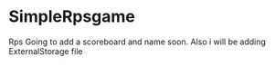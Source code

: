 # SimpleRpsgame
Rps
Going to add a scoreboard and name soon.
Also i will be adding ExternalStorage file
